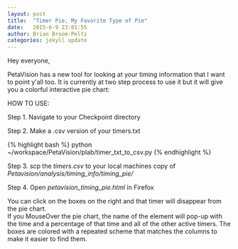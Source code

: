```yaml
---
layout: post
title:  "Timer Pie, My Favorite Type of Pie"
date:   2015-6-9 23:01:55
author: Brian Broom-Peltz
categories: jekyll update
---
```


Hey everyone,

PetaVision has a new tool for looking at your timing information that I want to point y'all too. It is currently at two step process to use it but it will give you a colorful interactive pie chart:

HOW TO USE:

Step 1. Navigate to your Checkpoint directory

Step 2. Make a .csv version of your timers.txt 
      
{% highlight bash %}
python ~/workspace/PetaVision/plab/timer_txt_to_csv.py
{% endhighlight %}

Step 3. scp the *timers.csv* to your local machines copy of *Petavision/analysis/timing_info/timing_pie/*

Step 4. Open *petavision_timing_pie.html* in Firefox

You can click on the boxes on the right and that timer will disappear from the pie chart.  
If you MouseOver the pie chart, the name of the element will pop-up with the time and a percentage of that time and all of the other active timers.
The boxes are colored with a repeated scheme that matches the columns to make it easier to find them.


